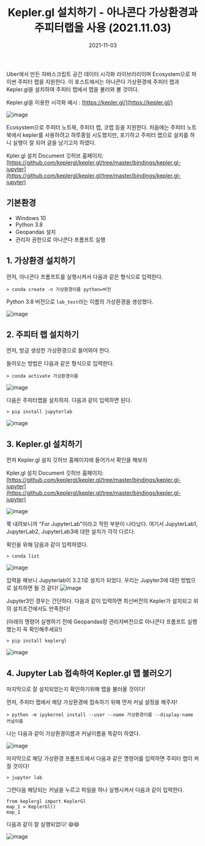 ﻿---
title: "Kepler.gl 설치하기 - 아나콘다 가상환경과 주피터랩을 사용 (2021.11.03)"
excerpt: "Uber에서 만든 자바스크립트 공간 데이터 시각화 라이브러리이며 Ecosystem으로 파이썬 주피터 랩을 지원한다. 이 포스트에서는 아나콘다 가상환경에 주피터 랩과 Kepler.gl을 설치하여 주피터 랩에서 맵을 불러와 볼 것이다."

categories:
  - Blog
tags:
  - [kepler.gl, python, visualization]

toc: true
toc_sticky: true

date: 2021-11-03
last_modified_at: 2021-11-03
---

Uber에서 만든 자바스크립트 공간 데이터 시각화 라이브러리이며 Ecosystem으로 파이썬 주피터 랩을 지원한다. 이 포스트에서는 아나콘다 가상환경에 주피터 랩과 Kepler.gl을 설치하여 주피터 랩에서 맵을 불러와 볼 것이다.

Kepler.gl을 이용한 시각화 예시 : [https://kepler.gl/](https://kepler.gl/)

![image](https://user-images.githubusercontent.com/43924464/140012676-daa447c2-78d6-46c1-8386-c805c244cd2e.png)

Ecosystem으로 주피터 노트북, 주피터 랩, 코랩 등을 지원한다. 처음에는 주피터 노트북에서 kepler를 사용하려고 하루종일 시도했지만, 포기하고 주피터 랩으로 설치를 하니 실행이 잘 되어 글을 남기고자 하였다.

Kpler.gl 설치 Document 깃허브 홈페이지: [https://github.com/keplergl/kepler.gl/tree/master/bindings/kepler.gl-jupyter](https://github.com/keplergl/kepler.gl/tree/master/bindings/kepler.gl-jupyter)

## 기본환경

- Windows 10
- Python 3.8
- Geopandas 설치
- 관리자 권한으로 아나콘다 프롬프트 실행

## 1. 가상환경 설치하기

먼저, 아나콘다 프롬프트를 실행시켜서 다음과 같은 형식으로 입력한다.

    > conda create -n 가상환경이름 python=버전

Python 3.8 버전으로 `lab_test`라는 이름의 가상환경을 생성했다.

![image](https://user-images.githubusercontent.com/43924464/140015192-287cb3cf-67d6-48f4-b4c6-f71e31a5b939.png)

## 2. 주피터 랩 설치하기

먼저, 방금 생성한 가상환경으로 들어와야 한다.

들어오는 방법은 다음과 같은 형식으로 입력한다.

    > conda activate 가상환경이름

![image](https://user-images.githubusercontent.com/43924464/140014916-7a9890ad-d515-4667-ada3-9af4bcab40d8.png)

다음은 주피터랩을 설치하자. 다음과 같이 입력하면 된다.

    > pip install jupyterlab

![image](https://user-images.githubusercontent.com/43924464/140014799-9f322d4e-4690-4d95-875f-980b67374cd7.png)

## 3. Kepler.gl 설치하기

먼저 Kepler.gl 설치 깃허브 홈페이지에 들어가서 확인을 해보자

Kpler.gl 설치 Document 깃허브 홈페이지: [https://github.com/keplergl/kepler.gl/tree/master/bindings/kepler.gl-jupyter](https://github.com/keplergl/kepler.gl/tree/master/bindings/kepler.gl-jupyter)

![image](https://user-images.githubusercontent.com/43924464/140016155-69d904fd-4e51-4cbe-9e87-46cb1b3c6f08.png)

쭉 내려보니까 "For JupyterLab"이라고 적힌 부분이 나타났다. 여기서 JupyterLab1, JupyterLab2, JupyterLab3에 대한 설치가 각각 다르다.

확인을 위해 담음과 같이 입력하였다.

    > conda list

![image](https://user-images.githubusercontent.com/43924464/140016048-6198b690-6b83-441f-a200-b6bd535c6f85.png)

입력을 해보니 Jupyterlab이 3.2.1로 설치가 되었다. 우리는 Jupyter3에 대한 방법으로 설치하면 될 것 같다!
![image](https://user-images.githubusercontent.com/43924464/140016301-129ef85e-ead4-4679-9bfb-ca854a0e4957.png)

Jupyter3인 경우는 간단하다. 다음과 같이 입력하면 최신버전의 Kepler가 설치되고 위의 설치조건에서도 만족한다!

(아래의 명령어 실행하기 전에 Geopandas랑 관리자버전으로 아나콘다 프롬프트 실행했는지 꼭 확인해주세요!)

    > pip install keplergl

![image](https://user-images.githubusercontent.com/43924464/140016957-298bedf7-2d27-47ba-b650-d790e5c59e36.png)

## 4. Jupyter Lab 접속하여 Kepler.gl 맵 불러오기

마지막으로 잘 설치되었는지 확인하기위해 맵을 불러올 것이다!

먼저, 주피터 랩에서 해당 가상환경에 접속하기 위해 먼저 커널 설정을 해주자!

    > python -m ipykernel install --user --name 가상환경이름 --display-name 커널이름

나는 다음과 같이 가상환경이름과 커널이름을 똑같이 하였다.

![image](https://user-images.githubusercontent.com/43924464/140017815-ffdb7bf8-7c4e-4300-a02b-4ccad0fae1a6.png)

마지막으로 해당 가상환경 프롬프트에서 다음과 같은 명령어를 입력하면 주피터 랩이 켜질 것이다!

    > jupyter lab

그런다음 해당되는 커널을 누르고 파일을 하나 실행시켜서 다음과 같이 입력한다.

    from keplergl import KeplerGl
    map_1 = KeplerGl()
    map_1

다음과 같이 잘 실행되었다! 😄😄

![image](https://user-images.githubusercontent.com/43924464/140018038-fa0659e2-7a05-49fe-b3f8-f6b7b6b7e7d1.png)
